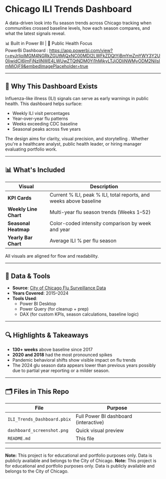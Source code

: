 #  Chicago ILI Trends Dashboard

A data-driven look into flu season trends across Chicago tracking when communities crossed baseline levels, how each season compares, and what the latest signals reveal.

📊 Built in Power BI | 🏥 Public Health Focus  
PowerBi Dashboard : https://app.powerbi.com/view?r=eyJrIjoiMGM4NGRkZGUtMjQxNC00MDI2LWFkZDQtYjBmYmZmYWY3Y2U0IiwidCI6ImFjNzllNWE4LWUwZTQtNDM0Yi1hMjkyLTJjODliNWMyODM2NiIsImMiOjF9&embedImagePlaceholder=true

---

## 📌 Why This Dashboard Exists

Influenza-like illness (ILI) signals can serve as early warnings in public health. This dashboard helps surface:

- Weekly ILI visit percentages
- Year-over-year flu patterns
- Weeks exceeding CDC baseline
- Seasonal peaks across five years

The design aims for clarity, visual precision, and storytelling . Whether you're a healthcare analyst, public health leader, or hiring manager evaluating portfolio work.

---

## 📊 What's Included

| Visual                  | Description                                                      |
|------------------------|------------------------------------------------------------------|
| **KPI Cards**          | Current % ILI, peak % ILI, total reports, and weeks above baseline |
| **Weekly Line Chart**  | Multi-year flu season trends (Weeks 1–52)                        |
| **Seasonal Heatmap**   | Color-coded intensity comparison by week and year               |
| **Yearly Bar Chart**   | Average ILI % per flu season                                     |

All visuals are aligned for flow and readability.

---

## 📂 Data & Tools

- **Source**: [City of Chicago Flu Surveillance Data](https://data.cityofchicago.org/Health-Human-Services/Influenza-Surveillance-Weekly-Historical/6xmk-qk57)
- **Years Covered**: 2015–2024
- **Tools Used**:
  - Power BI Desktop
  - Power Query (for cleanup + prep)
  - DAX (for custom KPIs, season calculations, baseline logic)

---

## 🔍 Highlights & Takeaways

- **130+ weeks** above baseline since 2017
- **2020 and 2018** had the most pronounced spikes
- Pandemic behavioral shifts show visible impact on flu trends
- The 2024 glu season data appears lower than previous years possibly due to partial year reporting or a milder season.

---

## 🗂️ Files in This Repo

| File                          | Purpose                                       |
|-------------------------------|-----------------------------------------------|
| `ILI_Trends_Dashboard.pbix`   | Full Power BI dashboard (interactive)         |
| `dashboard_screenshot.png`    | Quick visual preview                          |
| `README.md`                   | This file                                     |


---
**Note:** This project is for educational and portfolio purposes only. Data is publicly available and belongs to the City of Chicago.
**Note:** This project is for educational and portfolio purposes only. Data is publicly available and belongs to the City of Chicago.

